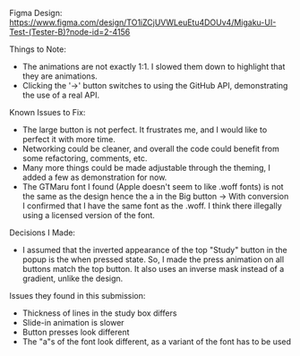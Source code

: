 Figma Design: https://www.figma.com/design/TO1iZCjUVWLeuEtu4DOUv4/Migaku-UI-Test-(Tester-B)?node-id=2-4156

Things to Note:
- The animations are not exactly 1:1. I slowed them down to highlight that they are animations.
- Clicking the '->' button switches to using the GitHub API, demonstrating the use of a real API.

Known Issues to Fix:
- The large button is not perfect. It frustrates me, and I would like to perfect it with more time.
- Networking could be cleaner, and overall the code could benefit from some refactoring, comments, etc.
- Many more things could be made adjustable through the theming, I added a few as demonstration for now.
- The GTMaru font I found (Apple doesn't seem to like .woff fonts) is not the same as the design hence the a in the Big button -> With conversion I confirmed that I have the same font as the .woff. I think there illegally using a licensed version of the font.


Decisions I Made:
- I assumed that the inverted appearance of the top "Study" button in the popup is the when pressed state. So, I made the press animation on all buttons match the top button. It also uses an inverse mask instead of a gradient, unlike the design.

Issues they found in this submission:
- Thickness of lines in the study box differs
- Slide-in animation is slower
- Button presses look different
- The "a"s of the font look different, as a variant of the font has to be used
